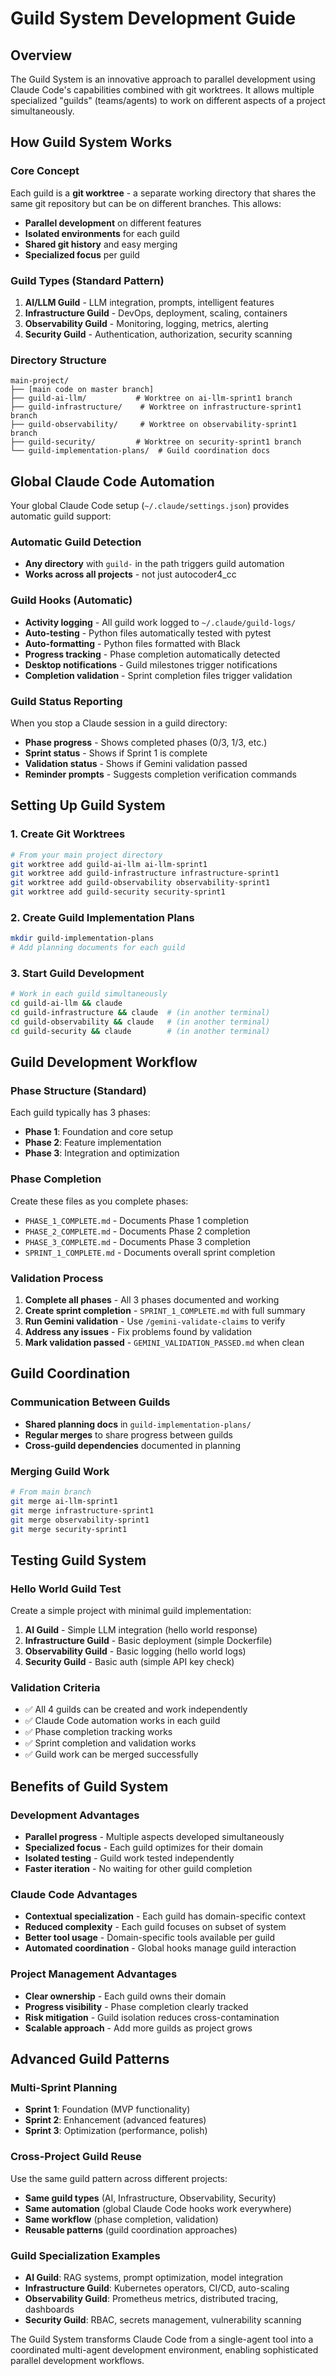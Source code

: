 # Guild System Development Guide

## Overview

The Guild System is an innovative approach to parallel development using Claude Code's capabilities combined with git worktrees. It allows multiple specialized "guilds" (teams/agents) to work on different aspects of a project simultaneously.

## How Guild System Works

### Core Concept
Each guild is a **git worktree** - a separate working directory that shares the same git repository but can be on different branches. This allows:
- **Parallel development** on different features
- **Isolated environments** for each guild
- **Shared git history** and easy merging
- **Specialized focus** per guild

### Guild Types (Standard Pattern)
1. **AI/LLM Guild** - LLM integration, prompts, intelligent features
2. **Infrastructure Guild** - DevOps, deployment, scaling, containers
3. **Observability Guild** - Monitoring, logging, metrics, alerting  
4. **Security Guild** - Authentication, authorization, security scanning

### Directory Structure
```
main-project/
├── [main code on master branch]
├── guild-ai-llm/           # Worktree on ai-llm-sprint1 branch
├── guild-infrastructure/    # Worktree on infrastructure-sprint1 branch
├── guild-observability/     # Worktree on observability-sprint1 branch
├── guild-security/         # Worktree on security-sprint1 branch
└── guild-implementation-plans/  # Guild coordination docs
```

## Global Claude Code Automation

Your global Claude Code setup (`~/.claude/settings.json`) provides automatic guild support:

### Automatic Guild Detection
- **Any directory** with `guild-` in the path triggers guild automation
- **Works across all projects** - not just autocoder4_cc

### Guild Hooks (Automatic)
- **Activity logging** - All guild work logged to `~/.claude/guild-logs/`
- **Auto-testing** - Python files automatically tested with pytest
- **Auto-formatting** - Python files formatted with Black
- **Progress tracking** - Phase completion automatically detected
- **Desktop notifications** - Guild milestones trigger notifications
- **Completion validation** - Sprint completion files trigger validation

### Guild Status Reporting
When you stop a Claude session in a guild directory:
- **Phase progress** - Shows completed phases (0/3, 1/3, etc.)
- **Sprint status** - Shows if Sprint 1 is complete
- **Validation status** - Shows if Gemini validation passed
- **Reminder prompts** - Suggests completion verification commands

## Setting Up Guild System

### 1. Create Git Worktrees
```bash
# From your main project directory
git worktree add guild-ai-llm ai-llm-sprint1
git worktree add guild-infrastructure infrastructure-sprint1  
git worktree add guild-observability observability-sprint1
git worktree add guild-security security-sprint1
```

### 2. Create Guild Implementation Plans
```bash
mkdir guild-implementation-plans
# Add planning documents for each guild
```

### 3. Start Guild Development
```bash
# Work in each guild simultaneously
cd guild-ai-llm && claude
cd guild-infrastructure && claude  # (in another terminal)
cd guild-observability && claude   # (in another terminal)
cd guild-security && claude        # (in another terminal)
```

## Guild Development Workflow

### Phase Structure (Standard)
Each guild typically has 3 phases:
- **Phase 1**: Foundation and core setup
- **Phase 2**: Feature implementation  
- **Phase 3**: Integration and optimization

### Phase Completion
Create these files as you complete phases:
- `PHASE_1_COMPLETE.md` - Documents Phase 1 completion
- `PHASE_2_COMPLETE.md` - Documents Phase 2 completion  
- `PHASE_3_COMPLETE.md` - Documents Phase 3 completion
- `SPRINT_1_COMPLETE.md` - Documents overall sprint completion

### Validation Process
1. **Complete all phases** - All 3 phases documented and working
2. **Create sprint completion** - `SPRINT_1_COMPLETE.md` with full summary
3. **Run Gemini validation** - Use `/gemini-validate-claims` to verify
4. **Address any issues** - Fix problems found by validation
5. **Mark validation passed** - `GEMINI_VALIDATION_PASSED.md` when clean

## Guild Coordination

### Communication Between Guilds
- **Shared planning docs** in `guild-implementation-plans/`
- **Regular merges** to share progress between guilds
- **Cross-guild dependencies** documented in planning

### Merging Guild Work
```bash
# From main branch
git merge ai-llm-sprint1
git merge infrastructure-sprint1
git merge observability-sprint1  
git merge security-sprint1
```

## Testing Guild System

### Hello World Guild Test
Create a simple project with minimal guild implementation:
1. **AI Guild** - Simple LLM integration (hello world response)
2. **Infrastructure Guild** - Basic deployment (simple Dockerfile)
3. **Observability Guild** - Basic logging (hello world logs)
4. **Security Guild** - Basic auth (simple API key check)

### Validation Criteria
- ✅ All 4 guilds can be created and work independently
- ✅ Claude Code automation works in each guild
- ✅ Phase completion tracking works
- ✅ Sprint completion and validation works
- ✅ Guild work can be merged successfully

## Benefits of Guild System

### Development Advantages
- **Parallel progress** - Multiple aspects developed simultaneously
- **Specialized focus** - Each guild optimizes for their domain
- **Isolated testing** - Guild work tested independently
- **Faster iteration** - No waiting for other guild completion

### Claude Code Advantages  
- **Contextual specialization** - Each guild has domain-specific context
- **Reduced complexity** - Each guild focuses on subset of system
- **Better tool usage** - Domain-specific tools available per guild
- **Automated coordination** - Global hooks manage guild interaction

### Project Management Advantages
- **Clear ownership** - Each guild owns their domain
- **Progress visibility** - Phase completion clearly tracked
- **Risk mitigation** - Guild isolation reduces cross-contamination
- **Scalable approach** - Add more guilds as project grows

## Advanced Guild Patterns

### Multi-Sprint Planning
- **Sprint 1**: Foundation (MVP functionality)
- **Sprint 2**: Enhancement (advanced features)
- **Sprint 3**: Optimization (performance, polish)

### Cross-Project Guild Reuse
Use the same guild pattern across different projects:
- **Same guild types** (AI, Infrastructure, Observability, Security)
- **Same automation** (global Claude Code hooks work everywhere)
- **Same workflow** (phase completion, validation)
- **Reusable patterns** (guild coordination approaches)

### Guild Specialization Examples
- **AI Guild**: RAG systems, prompt optimization, model integration
- **Infrastructure Guild**: Kubernetes operators, CI/CD, auto-scaling
- **Observability Guild**: Prometheus metrics, distributed tracing, dashboards
- **Security Guild**: RBAC, secrets management, vulnerability scanning

The Guild System transforms Claude Code from a single-agent tool into a coordinated multi-agent development environment, enabling sophisticated parallel development workflows.